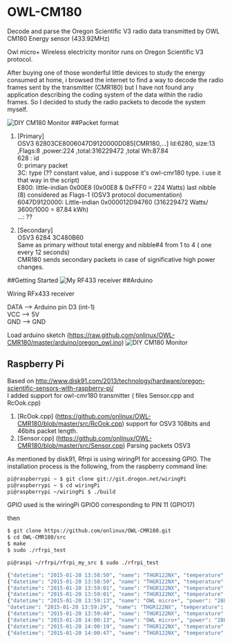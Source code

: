 # OWL-CM180
Decode and parse the Oregon Scientific V3 radio data transmitted by  OWL CM180 Energy sensor (433.92MHz)

Owl micro+ Wireless electricity monitor runs on Oregon Scientific V3 protocol.

After buying one of those wonderful little devices to study the energy consumed at home, i browsed the internet to find a way to decode the radio frames sent by the transmitter (CMR180) but I have not found any application describing the coding system of the data within the radio frames. So I decided to study the radio packets to decode the system myself.

![DIY CM180 Monitor ](https://raw.github.com/onlinux/OWL-CMR180/master/images/diy-owl-cm180.jpg)
##Packet format
1. [Primary] <br>
OSV3 62803CE8006047D9120000D085[CMR180,...] Id:6280, size:13 ,Flags:8 ,power:224 ,total:316229472 ,total Wh:87.84<BR>
628 : id<BR>
0: primary packet<BR>
3C: type (?? constant value, and i suppose it's owl-cmr180 type. i use it that way in the script)<BR>
E800: little-indian 0x00E8 (0x00E8 & 0xFFF0 = 224 Watts) last nibble (8) considered as Flags-1 (OSV3 protocol documentation)<BR>
6047D9120000: Little-indian 0x000012D94760 (316229472 Watts/ 3600/1000 = 87.84 kWh)<BR>
...: ??<BR>

1. [Secondary]<BR>
OSV3 6284 3C480B60 <BR>
Same as primary without total energy and nibble#4 from 1 to 4 ( one every 12 seconds)<BR>
CMR180 sends secondary packets in case of significative high power changes.<BR>

##Getting Started
![My RF433 receiver ](https://raw.github.com/onlinux/OWL-CMR180/master/images/rf433-receiver.jpg)
##Arduino

Wiring RFx433 receiver
 
 DATA  --> Arduino pin D3 (int-1) <BR>
 VCC   --> 5V <BR>
 GND   --> GND <BR>
 
 Load arduino sketch (https://raw.github.com/onlinux/OWL-CMR180/master/arduino/oregon_owl.ino)
 ![DIY CM180 Monitor ](https://raw.github.com/onlinux/OWL-CMR180/master/images/oregon_owl_serial_output.png)
 
## Raspberry Pi
Based on http://www.disk91.com/2013/technology/hardware/oregon-scientific-sensors-with-raspberry-pi/<BR>
I added support for owl-cmr180 transmitter ( files Sensor.cpp and RcOok.cpp)

1. [RcOok.cpp] (https://github.com/onlinux/OWL-CMR180/blob/master/src/RcOok.cpp) support for OSV3 108bits and 46bits packet length.
2. [Sensor.cpp] (https://github.com/onlinux/OWL-CMR180/blob/master/src/Sensor.cpp) Parsing packets OSV3<BR>

As mentioned by disk91, 
Rfrpi is using wiringPI for accessing GPIO. The installation process is the following, from the raspberry command line:
```bash
pi@raspberrypi ~ $ git clone git://git.drogon.net/wiringPi
pi@raspberrypi ~ $ cd wiringPi
pi@raspberrypi ~/wiringPi $ ./build
```
GPIO used is the wiringPi GPIO0 corresponding to PIN 11 (GPIO17)

then 
```bash
$ git clone https://github.com/onlinux/OWL-CMR180.git
$ cd OWL-CMR180/src
$ make
$ sudo ./rfrpi_test

pi@raspi ~/rfrpi/rfrpi_my_src $ sudo ./rfrpi_test

{"datetime": "2015-01-20 13:58:50", "name": "THGR122NX", "temperature": "18.90", "humidity": "51", "channel": "1" }
{"datetime": "2015-01-20 13:58:50", "name": "THGR122NX", "temperature": "18.90", "humidity": "51", "channel": "1" }
{"datetime": "2015-01-20 13:59:01", "name": "THGR122NX", "temperature": "22.30", "humidity": "40", "channel": "1" }
{"datetime": "2015-01-20 13:59:01", "name": "THGR122NX", "temperature": "22.30", "humidity": "40", "channel": "1" }
{"datetime": "2015-01-20 13:59:13", "name": "OWL micro+", "power": "288", "total": "88033"}
"datetime": "2015-01-20 13:59:29", "name": "THGR122NX", "temperature": "18.90", "humidity": "51", "channel": "1" }
{"datetime": "2015-01-20 13:59:40", "name": "THGR122NX", "temperature": "22.40", "humidity": "40", "channel": "1" }
{"datetime": "2015-01-20 14:00:13", "name": "OWL micro+", "power": "288", "total": "88038"}
{"datetime": "2015-01-20 14:00:19", "name": "THGR122NX", "temperature": "22.50", "humidity": "40", "channel": "1" }
{"datetime": "2015-01-20 14:00:47", "name": "THGR122NX", "temperature": "18.90", "humidity": "51", "channel": "1" }

```
